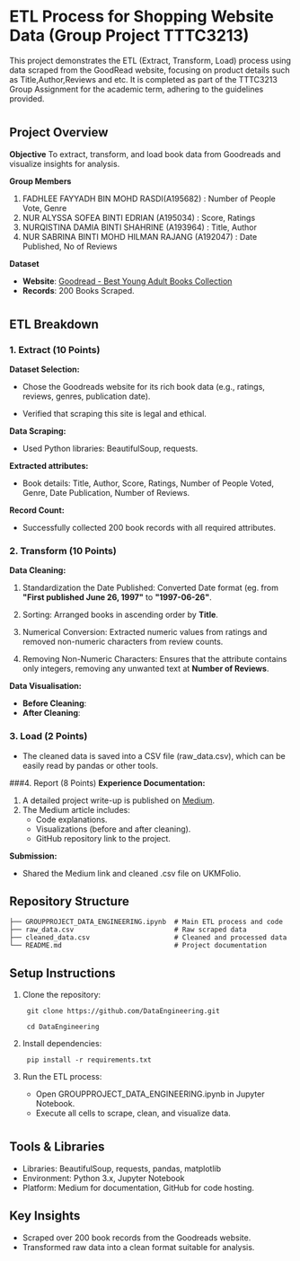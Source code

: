 # ETL Process for Shopping Website Data (Group Project TTTC3213)
This project demonstrates the ETL (Extract, Transform, Load) process using data scraped from the GoodRead website, focusing on product details such as Title,Author,Reviews and etc. It is completed as part of the TTTC3213 Group Assignment for the academic term, adhering to the guidelines provided.
#
## Project Overview
**Objective**
To extract, transform, and load book data from Goodreads and visualize insights for analysis.

**Group Members**
1. FADHLEE FAYYADH BIN MOHD RASDI(A195682) : Number of People Vote, Genre
2. NUR ALYSSA SOFEA BINTI EDRIAN (A195034) : Score, Ratings
3. NURQISTINA DAMIA BINTI SHAHRINE (A193964) : Title, Author
4. NUR SABRINA BINTI MOHD HILMAN RAJANG (A192047) : Date Published, No of Reviews

**Dataset**
- **Website**: [Goodread - Best Young Adult Books Collection](http://goodread)
- **Records**: 200 Books Scraped.

#

## ETL Breakdown

### 1. Extract (10 Points)

**Dataset Selection:**

- Chose the Goodreads website for its rich book data (e.g., ratings, reviews, genres, publication date).

- Verified that scraping this site is legal and ethical.

**Data Scraping:**

- Used Python libraries: BeautifulSoup, requests.

**Extracted attributes:**

- Book details: Title, Author, Score, Ratings, Number of People Voted, Genre, Date Publication, Number of Reviews.


**Record Count:**

- Successfully collected 200 book records with all required attributes.

### 2. Transform (10 Points)

**Data Cleaning:**

1. Standardization the Date Published: Converted Date format (eg. from **"First published June 26, 1997"** to **"1997-06-26"**.

2. Sorting: Arranged books in ascending order by **Title**.
3. Numerical Conversion: Extracted numeric values from ratings and removed non-numeric characters from review counts.

4. Removing Non-Numeric Characters: Ensures that the attribute contains only integers, removing any unwanted text at **Number of Reviews**.

**Data Visualisation:**
- **Before Cleaning**:
- **After Cleaning**:

  
### 3. Load (2 Points)
- The cleaned data is saved into a CSV file (raw_data.csv), which can be easily read by pandas or other tools.

###4. Report (8 Points)
**Experience Documentation:**
1. A detailed project write-up is published on [Medium](https://medium.com/@a192047/scrape-and-perform-extraction-transformation-loading-etl-on-goodreads-3c29abaf688a).
2. The Medium article includes:
   - Code explanations.
   - Visualizations (before and after cleaning).
   - GitHub repository link to the project.

**Submission:**
- Shared the Medium link and cleaned .csv file on UKMFolio.

## Repository Structure

```
├── GROUPPROJECT_DATA_ENGINEERING.ipynb  # Main ETL process and code  
├── raw_data.csv                         # Raw scraped data  
├── cleaned_data.csv                     # Cleaned and processed data  
└── README.md                            # Project documentation  
```


## Setup Instructions
1. Clone the repository:

        git clone https://github.com/DataEngineering.git

        cd DataEngineering

2. Install dependencies:

        pip install -r requirements.txt

3. Run the ETL process:
   - Open GROUPPROJECT_DATA_ENGINEERING.ipynb in Jupyter Notebook.
   - Execute all cells to scrape, clean, and visualize data.
     
#

## Tools & Libraries
- Libraries: BeautifulSoup, requests, pandas, matplotlib
- Environment: Python 3.x, Jupyter Notebook
- Platform: Medium for documentation, GitHub for code hosting.

## Key Insights
- Scraped over 200 book records from the Goodreads website.
- Transformed raw data into a clean format suitable for analysis.


